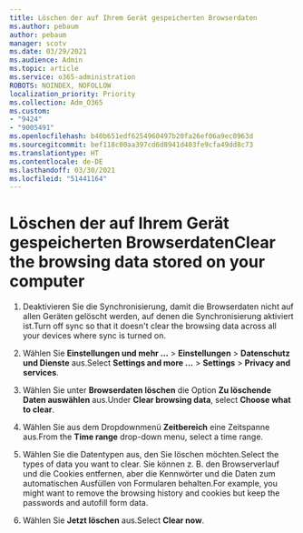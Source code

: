 ```yaml
---
title: Löschen der auf Ihrem Gerät gespeicherten Browserdaten
ms.author: pebaum
author: pebaum
manager: scotv
ms.date: 03/29/2021
ms.audience: Admin
ms.topic: article
ms.service: o365-administration
ROBOTS: NOINDEX, NOFOLLOW
localization_priority: Priority
ms.collection: Adm_O365
ms.custom:
- "9424"
- "9005491"
ms.openlocfilehash: b40b651edf6254960497b20fa26ef06a9ec0963d
ms.sourcegitcommit: bef118c00aa397cd6d8941d403fe9cfa49dd8c73
ms.translationtype: HT
ms.contentlocale: de-DE
ms.lasthandoff: 03/30/2021
ms.locfileid: "51441164"
---
```

# <a name="clear-the-browsing-data-stored-on-your-computer"></a><span data-ttu-id="f73b9-102">Löschen der auf Ihrem Gerät gespeicherten Browserdaten</span><span class="sxs-lookup"><span data-stu-id="f73b9-102">Clear the browsing data stored on your computer</span></span>

1. <span data-ttu-id="f73b9-103">Deaktivieren Sie die Synchronisierung, damit die Browserdaten nicht auf allen Geräten gelöscht werden, auf denen die Synchronisierung aktiviert ist.</span><span class="sxs-lookup"><span data-stu-id="f73b9-103">Turn off sync so that it doesn't clear the browsing data across all your devices where sync is turned on.</span></span>

1. <span data-ttu-id="f73b9-104">Wählen Sie **Einstellungen und mehr ...** > **Einstellungen** > **Datenschutz und Dienste** aus.</span><span class="sxs-lookup"><span data-stu-id="f73b9-104">Select **Settings and more ...** > **Settings** > **Privacy and services**.</span></span>

1. <span data-ttu-id="f73b9-105">Wählen Sie unter **Browserdaten löschen** die Option **Zu löschende Daten auswählen** aus.</span><span class="sxs-lookup"><span data-stu-id="f73b9-105">Under **Clear browsing data**, select **Choose what to clear**.</span></span>

1. <span data-ttu-id="f73b9-106">Wählen Sie aus dem Dropdownmenü **Zeitbereich** eine Zeitspanne aus.</span><span class="sxs-lookup"><span data-stu-id="f73b9-106">From the **Time range** drop-down menu, select a time range.</span></span>

1. <span data-ttu-id="f73b9-107">Wählen Sie die Datentypen aus, den Sie löschen möchten.</span><span class="sxs-lookup"><span data-stu-id="f73b9-107">Select the types of data you want to clear.</span></span> <span data-ttu-id="f73b9-108">Sie können z. B. den Browserverlauf und die Cookies entfernen, aber die Kennwörter und die Daten zum automatischen Ausfüllen von Formularen behalten.</span><span class="sxs-lookup"><span data-stu-id="f73b9-108">For example, you might want to remove the browsing history and cookies but keep the passwords and autofill form data.</span></span>

1. <span data-ttu-id="f73b9-109">Wählen Sie **Jetzt löschen** aus.</span><span class="sxs-lookup"><span data-stu-id="f73b9-109">Select **Clear now**.</span></span>
